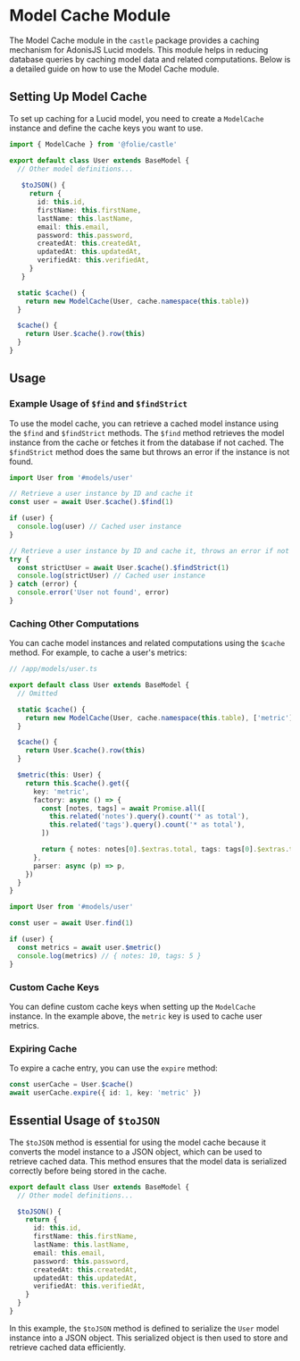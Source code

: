 # Model Cache Module

The Model Cache module in the `castle` package provides a caching mechanism for AdonisJS Lucid models. This module helps in reducing database queries by caching model data and related computations. Below is a detailed guide on how to use the Model Cache module.

## Setting Up Model Cache

To set up caching for a Lucid model, you need to create a `ModelCache` instance and define the cache keys you want to use.

```ts
import { ModelCache } from '@folie/castle'

export default class User extends BaseModel {
  // Other model definitions...
  
   $toJSON() {
     return {
       id: this.id,
       firstName: this.firstName,
       lastName: this.lastName,
       email: this.email,
       password: this.password,
       createdAt: this.createdAt,
       updatedAt: this.updatedAt,
       verifiedAt: this.verifiedAt,
     }
   }

  static $cache() {
    return new ModelCache(User, cache.namespace(this.table))
  }

  $cache() {
    return User.$cache().row(this)
  }
}
```

## Usage

### Example Usage of `$find` and `$findStrict`

To use the model cache, you can retrieve a cached model instance using the `$find` and `$findStrict` methods. The `$find` method retrieves the model instance from the cache or fetches it from the database if not cached. The `$findStrict` method does the same but throws an error if the instance is not found.

```ts
import User from '#models/user'

// Retrieve a user instance by ID and cache it
const user = await User.$cache().$find(1)

if (user) {
  console.log(user) // Cached user instance
}

// Retrieve a user instance by ID and cache it, throws an error if not found
try {
  const strictUser = await User.$cache().$findStrict(1)
  console.log(strictUser) // Cached user instance
} catch (error) {
  console.error('User not found', error)
}
```

### Caching Other Computations

You can cache model instances and related computations using the `$cache` method. For example, to cache a user's metrics:

```ts
// /app/models/user.ts

export default class User extends BaseModel {
  // Omitted

  static $cache() {
    return new ModelCache(User, cache.namespace(this.table), ['metric'])
  }

  $cache() {
    return User.$cache().row(this)
  }

  $metric(this: User) {
    return this.$cache().get({
      key: 'metric',
      factory: async () => {
        const [notes, tags] = await Promise.all([
          this.related('notes').query().count('* as total'),
          this.related('tags').query().count('* as total'),
        ])

        return { notes: notes[0].$extras.total, tags: tags[0].$extras.total }
      },
      parser: async (p) => p,
    })
  }
}
```

```ts
import User from '#models/user'

const user = await User.find(1)

if (user) {
  const metrics = await user.$metric()
  console.log(metrics) // { notes: 10, tags: 5 }
}
```

### Custom Cache Keys

You can define custom cache keys when setting up the `ModelCache` instance. In the example above, the `metric` key is used to cache user metrics.

### Expiring Cache

To expire a cache entry, you can use the `expire` method:

```ts
const userCache = User.$cache()
await userCache.expire({ id: 1, key: 'metric' })
```

## Essential Usage of `$toJSON`

The `$toJSON` method is essential for using the model cache because it converts the model instance to a JSON object, which can be used to retrieve cached data. This method ensures that the model data is serialized correctly before being stored in the cache.

```ts
export default class User extends BaseModel {
  // Other model definitions...

  $toJSON() {
    return {
      id: this.id,
      firstName: this.firstName,
      lastName: this.lastName,
      email: this.email,
      password: this.password,
      createdAt: this.createdAt,
      updatedAt: this.updatedAt,
      verifiedAt: this.verifiedAt,
    }
  }
}
```

In this example, the `$toJSON` method is defined to serialize the `User` model instance into a JSON object. This serialized object is then used to store and retrieve cached data efficiently.